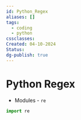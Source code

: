 ```yaml
---
id: Python_Regex
aliases: []
tags:
  - coding
  - python
cssclasses: 
Created: 04-10-2024
Status: 
dg-publish: true
---
```

# Python Regex
- Modules - `re`

```python 
import re 

```